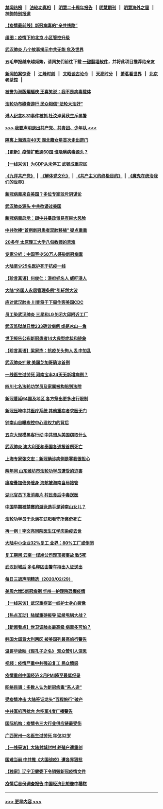 #### [禁闻热榜](热点新闻.md?=0)  &nbsp;&nbsp;|&nbsp;&nbsp; [法轮功真相](https://github.com/gfw-breaker/truth/blob/master/README.md?=0) &nbsp;&nbsp;|&nbsp;&nbsp; [明慧二十周年报告](https://github.com/gfw-breaker/mh-reports/blob/master/README.md?=0) &nbsp;&nbsp;|&nbsp;&nbsp;[明慧期刊](https://github.com/gfw-breaker/mh-qikan) &nbsp;&nbsp;|&nbsp;&nbsp; [明慧海外之窗](https://github.com/gfw-breaker/mh-news/blob/master/README.md?=0) &nbsp;&nbsp;|&nbsp;&nbsp; [神韵特别报道](https://github.com/gfw-breaker/mh-news/blob/master/shenyun.md?=0)
#### [【疫情最前线】新冠病毒的“亲共线路”](../pages/nsc413/n11907734.md?t=03021231) 
#### [组图：疫情下的北京 小区管控升级](../pages/nsc413/n11905532.md?t=03021231) 
#### [武汉肺炎 八个故事揭示中共无能 危及世界](../pages/nsc413/n11888055.md?t=03021231) 
#### 五毛举报越来越频繁，请网友们前往下载 [一键翻墙软件](https://github.com/gfw-breaker/ssr-accounts)，并将此项目推荐给亲友
#### [新闻拍案惊奇](https://github.com/gfw-breaker/banned-news/blob/master/pages/link4.md) &nbsp;&nbsp;|&nbsp;&nbsp; [江峰时刻](https://github.com/gfw-breaker/banned-news/blob/master/pages/link4.md) &nbsp;&nbsp;|&nbsp;&nbsp; [文昭谈古论今](https://github.com/gfw-breaker/banned-news/blob/master/pages/link4.md) &nbsp;&nbsp;|&nbsp;&nbsp; [天亮时分](https://github.com/gfw-breaker/banned-news/blob/master/pages/link4.md) &nbsp;&nbsp;|&nbsp;&nbsp; [萧茗看世界](https://github.com/gfw-breaker/banned-news/blob/master/pages/link4.md) &nbsp;&nbsp;|&nbsp;&nbsp; [北京老茶馆](https://github.com/gfw-breaker/banned-news/blob/master/pages/link4.md) &nbsp;&nbsp;|&nbsp;&nbsp; 
#### [被誉为港版蝙蝠侠 王喜笑说：我不是病毒载体](../pages/nsc413/n11907724.md?t=03021231) 
#### [法轮功布碌崙游行 民众相信“法轮大法好”](../pages/nsc413/n11907645.md?t=03021231) 
#### [港人纪念8.31事件被抓 杜汶泽黄秋生斥黑警](../pages/nsc413/n11907574.md?t=03021231) 
#### [>>> 我要声明退出共产党、共青团、少年队 <<<](https://github.com/begood0513/goodnews/blob/master/quit/letter.md) 
#### [隔离上海酒店40天 湖北籍女星首次走出房门](../pages/nsc413/n11907453.md?t=03021231) 
#### [【更新】疫情扩散逾60国 谁隐瞒病毒源头？](../pages/nsc413/n11890652.md?t=03021231) 
#### [【一线采访】为GDP从未停工 武钢成重灾区](../pages/nsc413/n11907787.md?t=03021231) 
#### [《九评共产党》](https://github.com/begood0513/9ping.md/blob/master/README.md) &nbsp;|&nbsp; [《解体党文化》](../../../../jtdwh.md/blob/master/README.md)  &nbsp;|&nbsp; [《共产主义的终极目的》](../../../../gczydzjmd.md/blob/master/README.md) &nbsp;|&nbsp; [《魔鬼在统治我们的世界》](../../../../mgztzwmdsj.md/blob/master/README.md) 
#### [新冠病毒来自美国？多位专家驳斥阴谋论](../pages/nsc413/n11907805.md?t=03021231) 
#### [武汉肺炎源头 中共欲诿过美国](../pages/nsc413/n11907665.md?t=03021231) 
#### [新冠病毒启示：跟中共暴政贸易有巨大风险](../pages/nsc413/n11907718.md?t=03021231) 
#### [中共吹捧“首例新冠患者双肺移植” 疑点重重](../pages/nsc413/n11907615.md?t=03021231) 
#### [20多年 太原理工大学八旬教师的苦难](../pages/nsc413/n11907003.md?t=03021231) 
#### [专家分析：中国至少50万人感染新冠病毒](../pages/nsc413/n11907619.md?t=03021231) 
#### [大陆至少25名医护死于抗疫一线](../pages/nsc413/n11907479.md?t=03021231) 
#### [【珍言真语】何俊仁：港府抓名人 威吓港人](../pages/nsc413/n11907561.md?t=03021231) 
#### [大陆“外国人永居管理条例”引轩然大波](../pages/nsc413/n11907540.md?t=03021231) 
#### [应对武汉肺炎 川普将于下周作客美国CDC](../pages/nsc413/n11907493.md?t=03021231) 
#### [员工染武汉肺炎 三星和LG关闭大邱附近工厂](../pages/nsc413/n11907471.md?t=03021231) 
#### [武汉监狱单日增233确诊病例 或是冰山一角](../pages/nsc413/n11907360.md?t=03021231) 
#### [世卫报告公布新冠患者14大典型症状和迹象](../pages/nsc413/n11907472.md?t=03021231) 
#### [【珍言真语】梁家杰：抗疫关头拘人 乱中加乱](../pages/nsc413/n11907444.md?t=03021231) 
#### [武汉肺炎扩散 美国芝加哥确诊首例](../pages/nsc413/n11907347.md?t=03021231) 
#### [一线医生过劳死 河南宝丰24天无新增病例？](../pages/nsc413/n11907430.md?t=03021231) 
#### [四川七名法轮功学员及家属被构陷到法院](../pages/nsc413/n11907214.md?t=03021231) 
#### [新冠蔓延64国及地区 各方祭出更多出行限制](../pages/nsc413/n11907227.md?t=03021231) 
#### [新冠压垮中共医疗系统 其他重症者求医无门](../pages/nsc413/n11905283.md?t=03021231) 
#### [钟南山自曝疾控中心没权力的背后](../pages/nsc413/n11903401.md?t=03021231) 
#### [五次大规模黑客行动 中共想从美国窃取什么](../pages/nsc413/n11899124.md?t=03021231) 
#### [武汉肺炎 澳大利亚和泰国各通报首例死亡](../pages/nsc413/n11906995.md?t=03021231) 
#### [上海专家张文宏：新冠确诊病例是零我很担心](../pages/nsc413/n11906935.md?t=03021231) 
#### [两年间 山东潍坊市法轮功学员遭受的迫害](../pages/nsc413/n11902878.md?t=03021231) 
#### [瘟疫叠加债务缠身 海航被海南当局接管](../pages/nsc413/n11906466.md?t=03021231) 
#### [湖北官员下发消毒片 村民食后中毒送医](../pages/nsc413/n11906520.md?t=03021231) 
#### [中国早期被禁赛的游泳选手是钟南山女儿？](../pages/nsc413/n11906532.md?t=03021231) 
#### [法轮功学员于永满在辽阳看守所离奇死亡](../pages/nsc413/n11906047.md?t=03021231) 
#### [再一例！李文亮同院医生江学庆染疫去世](../pages/nsc413/n11906396.md?t=03021231) 
#### [大陆中小企业32%复工 业界：80%工厂或倒闭](../pages/nsc413/n11906257.md?t=03021231) 
#### [复工期间 云南一煤炭公司现顶板事故 致5死](../pages/nsc413/n11903190.md?t=03021231) 
#### [武汉封城后 多名释囚由警车持出入证送出](../pages/nsc413/n11906273.md?t=03021231) 
#### [每日三退声明精选（2020/02/29）](../pages/nsc413/n11906228.md?t=03021231) 
#### [美周六增5新冠病例 华州一护理院恐爆疫情](../pages/nsc413/n11905823.md?t=03021231) 
#### [【一线采访】武汉重症室一线护士身心疲惫](../pages/nsc413/n11906089.md?t=03021231) 
#### [【热点互动】陆媒重磅报导 延续甩锅大战？](../pages/nsc413/n11905973.md?t=03021231) 
#### [【新闻看点】世卫调肺炎最高级 病毒多可怕？](../pages/nsc413/n11905498.md?t=03021231) 
#### [韩国大邱意大利两区 被美国列最高旅行警告](../pages/nsc413/n11905944.md?t=03021231) 
#### [温哥华放映《假孔子之名》 观众赞引人深思](../pages/nsc413/n11903970.md?t=03021231) 
#### [视频：疫情严重中共强迫复工 民众愤怒](../pages/nsc413/n11905794.md?t=03021231) 
#### [疫情重创中国经济 2月PMI降至最低纪录](../pages/nsc413/n11905093.md?t=03021231) 
#### [网络民调：多数人认为新冠病毒“系人造”](../pages/nsc413/n11905778.md?t=03021231) 
#### [受疫情冲击 大陆签证龙头“百程旅行”破产](../pages/nsc413/n11905777.md?t=03021231) 
#### [中共军机再扰台 台空军4度广播警告](../pages/nsc413/n11905748.md?t=03021231) 
#### [国际机构：疫情令三大行业供应链最受伤](../pages/nsc413/n11905694.md?t=03021231) 
#### [广西贺州一名医生过劳死 年仅32岁](../pages/nsc413/n11905670.md?t=03021231) 
#### [【一线采访】大陆封城封村 养殖户遭重创](../pages/nsc413/n11905654.md?t=03021231) 
#### [国难当前 中共推《大国战疫》遭各界狠批](../pages/nsc413/n11905559.md?t=03021231) 
#### [【独家】辽宁卫健委下令销毁新冠疫情文件](../pages/nsc413/n11901418.md?t=03021231) 
#### [疫情后首份调查报告 中国经济比想像中糟糕](../pages/nsc413/n11905617.md?t=03021231) 

----
#### [ >>> 更早内容 <<< ](../indexes/nsc413-earlier.md)
